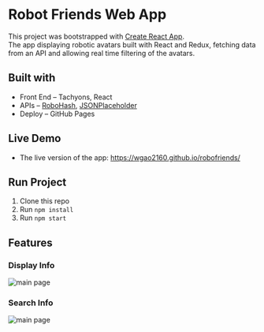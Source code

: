 # Robot Friends Web App
This project was bootstrapped with [Create React App](https://create-react-app.dev/).<br>
The app displaying robotic avatars built with React and Redux, fetching data from an API and allowing real time filtering of the avatars.


## Built with
* Front End – Tachyons, React
* APIs – [RoboHash](https://robohash.org/), [JSONPlaceholder](https://jsonplaceholder.typicode.com/)
* Deploy – GitHub Pages


## Live Demo
* The live version of the app: https://wgao2160.github.io/robofriends/

## Run Project 
1. Clone this repo
2. Run `npm install`
3. Run `npm start`

## Features

### Display Info
![main page](https://github.com/wgao2160/robofriends/blob/main/img/mainpage.png?raw=true)

### Search Info
![main page](https://github.com/wgao2160/robofriends/blob/main/img/searchpage.png?raw=true)
